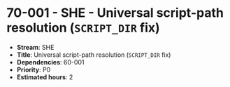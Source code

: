 # 70-001 - SHE - Universal script-path resolution (`SCRIPT_DIR` fix)
- **Stream**: SHE
- **Title**: Universal script-path resolution (`SCRIPT_DIR` fix)
- **Dependencies**: 60-001
- **Priority**: P0
- **Estimated hours**: 2
